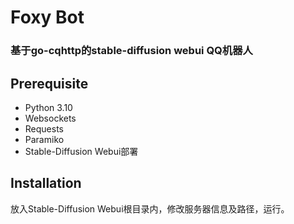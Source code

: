 # Foxy Bot
### 基于go-cqhttp的stable-diffusion webui QQ机器人

## Prerequisite
- Python 3.10
- Websockets
- Requests
- Paramiko
- Stable-Diffusion Webui部署

## Installation
放入Stable-Diffusion Webui根目录内，修改服务器信息及路径，运行。
